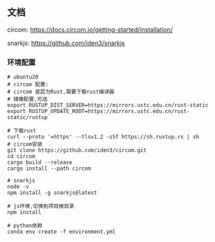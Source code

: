 ## 文档

circom: https://docs.circom.io/getting-started/installation/

snarkjs: https://github.com/iden3/snarkjs

### 环境配置

```shell
# ubuntu20
# circom 配置:
# circom 底层为Rust,需要下载rust编译器
# 镜像配置,可选
export RUSTUP_DIST_SERVER=https://mirrors.ustc.edu.cn/rust-static
export RUSTUP_UPDATE_ROOT=https://mirrors.ustc.edu.cn/rust-static/rustup

# 下载rust
curl --proto '=https' --tlsv1.2 -sSf https://sh.rustup.rs | sh
# circom安装
git clone https://github.com/iden3/circom.git
cd circom
cargo build --release
cargo install --path circom

# snarkjs
node -v
npm install -g snarkjs@latest

# js环境,切换到项目根目录
npm install 

# python依赖
conda env create -f environment.yml
```

